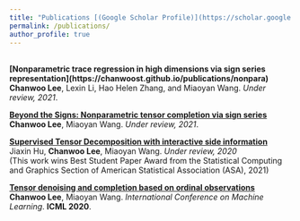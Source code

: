 ```yaml
---
title: "Publications [(Google Scholar Profile)](https://scholar.google.com/citations?user=xN5M248AAAAJ&hl=en)"
permalink: /publications/
author_profile: true
---
```

<br>
<b>[Nonparametric trace regression in high dimensions via sign series representation](https://chanwoost.github.io/publications/nonpara)</b> <br>
<b>Chanwoo Lee</b>, Lexin Li, Hao Helen Zhang, and Miaoyan Wang.
<i>Under review, 2021</i>. 

<b>[Beyond the Signs: Nonparametric tensor completion via sign series](https://chanwoost.github.io/publications/signT)</b> <br>
<b>Chanwoo Lee</b>, Miaoyan Wang.
<i>Under review, 2021</i>. 

<b>[Supervised Tensor Decomposition with interactive side information](https://chanwoost.github.io/publications/Tregress)</b> <br>
Jiaxin Hu, <b>Chanwoo Lee</b>, Miaoyan Wang.
<i>Under review, 2020</i><br> 
(This work wins Best Student Paper Award from the Statistical Computing and Graphics Section of American Statistical Association (ASA), 2021)


<b>[ Tensor denoising and completion based on ordinal observations](https://chanwoost.github.io/publications/ordinalT)</b> <br> 
<b>Chanwoo Lee</b>, Miaoyan Wang.
<i>International Conference on Machine Learning</i>. <b>ICML 2020</b>.

